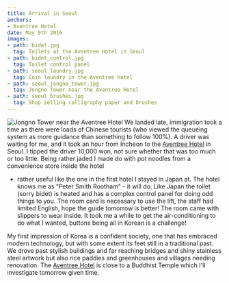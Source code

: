 ```yaml
---
title: Arrival in Seoul
anchors:
- Aventree Hotel
date: May 9th 2016
images:
- path: bidet.jpg
  tag: Toilets at the Aventree Hotel in Seoul
- path: bidet_control.jpg
  tag: Toilet control panel
- path: seoul_laundry.jpg
  tag: Coin laundry in the Aventree Hotel
- path: seoul_jongno_tower.jpg
  tag: Jongno Tower near the Aventree Hotel
- path: seoul_brushes.jpg
  tag: Shop selling calligraphy paper and brushes
---
```

![Jongno Tower near the Aventree Hotel](seoul_jongno_tower.jpg)
We landed late, immigration took a time as there were loads of Chinese tourists (who viewed the queueing
system as more guidance than something to follow 100%). A driver was waiting for me, and it took an hour
from Incheon to the [Aventree Hotel](https://www.aventreehotel.com/) in Seoul. I tipped the driver 10,000 won, not sure whether that was too
much or too little. Being rather jaded I made do with pot noodles from a convenience store inside the hotel
- rather useful like the one in the first hotel I stayed in Japan at. The hotel knows me as "Peter Smith
Rootham" - it will do. Like Japan the toilet (sorry bidet) is heated and has a complex control panel for
doing odd things to you. The room card is necessary to use the lift, the staff had limited English, hope the
guide tomorrow is better! The room came with slippers to wear inside. It took me a while to get the
air-conditioning to do what I wanted, buttons being all in Korean is a challenge!

My first impression of Korea is a confident society, one that has embraced modern technology, but with some
extent its feet still in a traditional past. We drove past stylish buildings and far reaching bridges and
shiny stainless steel artwork but also rice paddies and greenhouses and villages needing renovation. The
[Aventree Hotel](https://www.aventreehotel.com/) is close to a Buddhist Temple which I'll investigate tomorrow given time.
